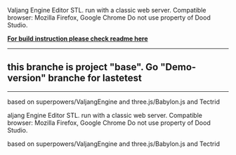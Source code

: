 Valjang Engine Editor STL. 
run with a classic web server.
Compatible browser: Mozilla Firefox, Google Chrome
Do not use property of Dood Studio.

**[For build instruction please check readme here](https://github.com/mehdigoom/Valjang-Engine-STL-editor/tree/Demo-version)** 
***

## this branche is project "base". Go "Demo-version" branche for lastetest

***

based on superpowers/ValjangEngine and three.js/Babylon.js and Tectrid

aljang Engine Editor STL. 
run with a classic web server.
Compatible browser: Mozilla Firefox, Google Chrome
Do not use property of Dood Studio.


based on superpowers/ValjangEngine and three.js/Babylon.js and Tectrid
